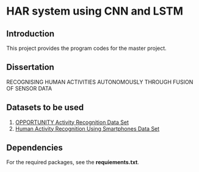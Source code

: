 # HAR system using CNN and LSTM

## Introduction
This project provides the program codes for the master project.

## Dissertation
RECOGNISING HUMAN ACTIVITIES AUTONOMOUSLY THROUGH FUSION OF SENSOR DATA

## Datasets to be used
1. [OPPORTUNITY Activity Recognition Data Set](http://archive.ics.uci.edu/ml/datasets/OPPORTUNITY+Activity+Recognition)
2. [Human Activity Recognition Using Smartphones Data Set](https://archive.ics.uci.edu/ml/datasets/Human+Activity+Recognition+Using+Smartphones)

## Dependencies
For the required packages, see the **requiements.txt**.

